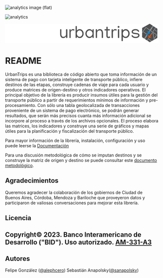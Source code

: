![analytics image (flat)](https://raw.githubusercontent.com/vitr/google-analytics-beacon/master/static/badge-flat.gif)

![analytics](https://www.google-analytics.com/collect?v=1&cid=555&t=pageview&ec=repo&ea=open&dp=/urbantrips/readme&dt=&tid=UA-4677001-16)

![logo](https://github.com/EL-BID/UrbanTrips/blob/dev/docs/img/logo_readme.png)

# README

UrbanTrips es una biblioteca de código abierto que toma información de un sistema de pago con tarjeta inteligente de transporte público, infiere destinos de las etapas, construye cadenas de viaje para cada usuario y produce matrices de origen-destino y otros indicadores operativos. El principal objetivo de la librería es producir insumos útiles para la gestión del transporte público a partir de requerimientos mínimos de información y pre-procesamiento. Con sólo una tabla geolocalizada de transacciones proveniente de un sistema de pago electrónico, se podrán generar resultados, que serán más precisos cuanta más información adicional se incorpore al proceso a través de los archivos opcionales. El proceso elabora las matrices, los indicadores y construye una serie de gráficos y mapas útiles para la planificación y fiscalización del transporte público.

Para mayor información de la librería, instalación, configuración y uso puede leerse la [Documentación](https://el-bid.github.io/UrbanTrips/)

Para una discusión metodológica de cómo se imputan destinos y se construye la matriz de origen y destino se puede consultar este [documento metodológico](https://github.com/EL-BID/UrbanTrips/blob/dev/docs/Metodologia_UrbanTrips.pdf "Documento metodológico").


## Agradecimientos

Queremos agradecer la colaboración de los gobiernos de Ciudad de Buenos Aires, Córdoba, Mendoza y Bariloche que proveyeron datos y participaron de valiosas conversaciones para mejorar esta librería.

## Licencia

Copyright© 2023. Banco Interamericano de Desarrollo ("BID"). Uso autorizado. [AM-331-A3](/LICENSE.md)
-

## Autores

Felipe González ([@alephcero](https://github.com/alephcero/)) 
Sebastián Anapolsky([@sanapolsky](https://github.com/sanapolsky/))
